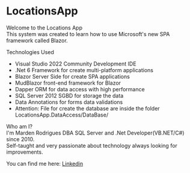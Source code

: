 # LocationsApp

Welcome to the Locations App <br/>
This system was created to learn how to use Microsoft's new SPA framework called Blazor.

Technologies Used <br/>
* Visual Studio 2022 Community Development IDE<br/>
* .Net 6 Framework for create multi-platform applications<br/>
* Blazor Server Side for create SPA applications<br/>
* MudBlazor front-end framework for Blazor<br/> 
* Dapper ORM for data access with high performance<br/>
* SQL Server 2012 SGBD for storage the data<br/>
* Data Annotations for forms data validations<br/>
* Attention: File for create the database are inside the folder LocationsApp.DataAccess/DataBase/<br/>

Who am I? <br/>
I'm Marden Rodrigues DBA SQL Server and .Net Developer(VB.NET/C#) since 2010. <br/>
Self-taught and very passionate about technology always looking for improvements.

You can find me here: <a href="https://www.linkedin.com/in/marden-luciomar-rodrigues-a95165a1/" target="_blank">Linkedin</a>
